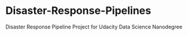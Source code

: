# Disaster-Response-Pipelines
Disaster Response Pipeline Project for Udacity Data Science Nanodegree
